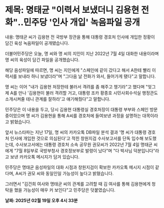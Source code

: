 # **제목: 명태균 "이력서 보냈더니 김용현 전화"‥민주당 '인사 개입' 녹음파일 공개**

  내용: 명태균 씨가 김용현 전 국방부 장관을 통해 대통령 경호처 인사에 개입한 정황이 담긴 육성 녹음파일이 공개됐습니다.

더불어민주당은 오늘, 명 씨와 명 씨의 지인이 지난 2022년 7월 4일 대화한 내용이라며 명 씨의 육성이 담긴 파일을 공개했습니다.

해당 음성파일에 따르면, 명 씨는 지인에게 "스페인에 같이 갔다고 해서 A한테 빨리 이력서를 보내라 하니 보냈더라"며 "그다음 날 전화가 와서, 들어가게 됐다"고 말합니다.

명 씨는 이어 "내가 김용현 처장한테 불러서 격려를 좀 해주고 챙기라"고 했다며 "엊그제 A를 만나 '김용현이 불러 격려할 거고, 대통령 조카 황종호 시민사회수석실 행정관도 소개시켜줄 테니 관계를 잘하라'고 얘기해줬다"고 말합니다.

민주당은 이 내용을 두고, 당시 김용현 대통령실 경호처장이 대통령 부부와 스페인 방문 중이었으며 명 씨가 김용현을 통해 A씨를 경호처에 들여보낸 과정을 설명하는 대목이라고 밝혔습니다.

앞서 뉴스타파는 지난 17일, 명 씨의 카카오톡 DB파일 분석 결과 '명 씨가 대통령 경호처 인사에 개입한 것으로 의심된다'고 적힌 창원지검 수사보고서를 단독 입수해 보도했는데, 수사보고서에는 대통령 경호처 소속 공무원 권모씨가 2022년 7월 4일 명태균 씨에게 "7월 8일부로 국방부청사 경호정보부로 발령이 났다"며 "다 박사님 덕분입니다"라고 보낸 카카오톡 메시지가 담겨 있습니다.

민주당은 명태균 음성파일의 대화 시점과 창원지검이 확보한 카카오톡 메시지 시점이 같다며, A씨가 권모 씨와 동일인일 가능성이 높다고 밝혔습니다.

그러면서 "김건희 여사와 명태균 씨의 관계를 고려할 때 김 여사를 통해 김용현에게 청탁을 했을 가능성이 매우 커 보인다"고 민주당은 덧붙였습니다.

  **날짜: 2025년 02월 19일 오후 4시 33분**